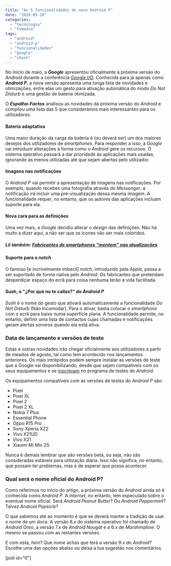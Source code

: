 ```yaml
---
title: "As 5 funcionalidades do novo Android P"
date: "2018-05-20"
categories: 
  - "tecnologia"
  - "tvmedia"
tags: 
  - "android"
  - "android-p"
  - "funcionalidades"
  - "google"
  - "shush"
---
```


No início de maio, a **_Google_** apresentou oficialmente a próxima versão do _Android_ durante a conferência [_Google I/O_](https://events.google.com/io/). Conhecida para já apenas como **_Android P_**, a nova versão apresenta uma longa lista de novidades e otimizações, entre elas um gesto para ativação automática do modo _Do Not Disturb_ e uma gestão de bateria otimizada.

O _**Espalha-Factos**_ analisou as novidades da próxima versão do _Android_ e compilou uma lista das 5 que considerámos mais interessantes para os utilizadores.

#### Bateria adaptativa

Uma maior duração da carga da bateria é (ou deverá ser) um dos maiores desejos dos utilizadores de _smartphones_. Para responder a isso, a _Google_ vai introduzir alterações à forma como o _Android_ gere os recursos. O sistema operativo passará a dar prioridade às aplicações mais usadas, ignorando as menos utilizadas até que sejam abertas pelo utilizador.

#### Imagens nas notificações

O _Android P_ vai permitir a apresentação de imagens nas notificações. Por exemplo, quando recebes uma fotografia através do _Messenger_, a notificação irá incluir uma pré-visualização dessa mesma imagem. A funcionalidade requer, no entanto, que os autores das aplicações incluam suporte para ela.

#### Nova cara para as definições

Uma vez mais, a _Google_ decidiu alterar o _design_ das definições. Não há muito a dizer aqui, a não ser que os ícones vão ser mais coloridos.

##### **Lê também: [Fabricantes de smartphones “mentem” nas atualizações](https://espalhafactos.com/2018/04/13/fabricantes-de-smartphones-mentem-nas-atualizacoes/)**

#### Suporte para o _notch_

O famoso \[e incrivelmente imbecil\] _notch_, introduzido pela _Apple_, passa a ser suportado de forma nativa pelo _Android_. Os fabricantes que pretendam desperdiçar espaço do ecrã para coisa nenhuma terão a vida facilitada.

#### Sush, o "¿Por qué no te callas?" do _Android P_

_Sush_ é o nome do gesto que ativará automaticamente a funcionalidade _Do Not Disturb_ (Não Incomodar). Para o ativar, basta colocar o _smartphone_ com o ecrã para baixo numa superfície plana. A funcionalidade permite, no entanto, definir uma lista de contactos cujas chamadas e notificações geram alertas sonoros quando ela está ativa.

### Data de lançamento e versões de teste

Estas e outras novidades irão chegar oficialmente aos utilizadores a partir de meados de agosto, tal como tem acontecido nos lançamentos anteriores. Os mais intrépidos podem sempre instalar as versões de teste que a Google vai disponibilizando, desde que sejam compatíveis com os seus equipamentos e se [inscrevam](https://www.google.com/android/beta) no programa de testes do _Android_.

Os equipamentos compatíveis com as versões de testes do _Android P_ são:

- Pixel
- Pixel XL
- Pixel 2
- Pixel 2 XL
- Nokia 7 Plus
- Essential Phone
- Oppo R15 Pro
- Sony Xperia XZ2
- Vivo X21UD
- Vivo X21
- Xiaomi Mi Mix 2S

Nunca é demais lembrar que são versões beta, ou seja, não são consideradas estáveis para utilização diária. Isso não significa, no entanto, que possam ter problemas, mas é de esperar que possa acontecer.

### Qual será o nome oficial do Android P?

Como referimos no início do artigo, a próxima versão do _Android_ ainda só é conhecida como _Android P_. A _internet,_ no entanto, tem especulado sobre o eventual nome oficial. Será _Android Peanut Butter_? Ou _Android Peppermint_? Talvez _Android Popsicle_?

O que sabemos até ao momento é que se deverá manter a tradição de usar o nome de um doce. A versão 8.x do sistema operativo foi chamado de _Android Oreo_, a versão 7.x de _Android Nougat_ e a 6.x de _Marshmallow_. O mesmo se passou com as restantes versões.

E com esta, _hein_? Que nome achas que terá a versão 9.x do _Android_? Escolhe uma das opções abaixo ou deixa a tua sugestão nos comentários.

\[poll id="6"\]
